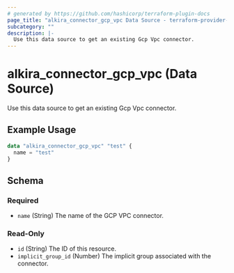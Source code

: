 ```yaml
---
# generated by https://github.com/hashicorp/terraform-plugin-docs
page_title: "alkira_connector_gcp_vpc Data Source - terraform-provider-alkira"
subcategory: ""
description: |-
  Use this data source to get an existing Gcp Vpc connector.
---
```


# alkira_connector_gcp_vpc (Data Source)

Use this data source to get an existing Gcp Vpc connector.

## Example Usage

```terraform
data "alkira_connector_gcp_vpc" "test" {
  name = "test"
}
```

<!-- schema generated by tfplugindocs -->
## Schema

### Required

- `name` (String) The name of the GCP VPC connector.

### Read-Only

- `id` (String) The ID of this resource.
- `implicit_group_id` (Number) The implicit group associated with the connector.
